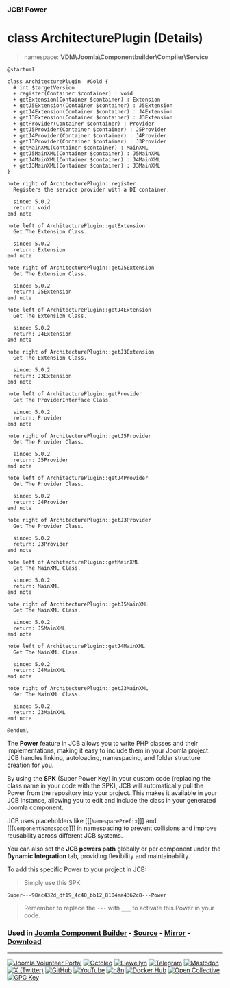 ### JCB! Power
# class ArchitecturePlugin (Details)
> namespace: **VDM\Joomla\Componentbuilder\Compiler\Service**

```uml
@startuml

class ArchitecturePlugin  #Gold {
  # int $targetVersion
  + register(Container $container) : void
  + getExtension(Container $container) : Extension
  + getJ5Extension(Container $container) : J5Extension
  + getJ4Extension(Container $container) : J4Extension
  + getJ3Extension(Container $container) : J3Extension
  + getProvider(Container $container) : Provider
  + getJ5Provider(Container $container) : J5Provider
  + getJ4Provider(Container $container) : J4Provider
  + getJ3Provider(Container $container) : J3Provider
  + getMainXML(Container $container) : MainXML
  + getJ5MainXML(Container $container) : J5MainXML
  + getJ4MainXML(Container $container) : J4MainXML
  + getJ3MainXML(Container $container) : J3MainXML
}

note right of ArchitecturePlugin::register
  Registers the service provider with a DI container.

  since: 5.0.2
  return: void
end note

note left of ArchitecturePlugin::getExtension
  Get The Extension Class.

  since: 5.0.2
  return: Extension
end note

note right of ArchitecturePlugin::getJ5Extension
  Get The Extension Class.

  since: 5.0.2
  return: J5Extension
end note

note left of ArchitecturePlugin::getJ4Extension
  Get The Extension Class.

  since: 5.0.2
  return: J4Extension
end note

note right of ArchitecturePlugin::getJ3Extension
  Get The Extension Class.

  since: 5.0.2
  return: J3Extension
end note

note left of ArchitecturePlugin::getProvider
  Get The ProviderInterface Class.

  since: 5.0.2
  return: Provider
end note

note right of ArchitecturePlugin::getJ5Provider
  Get The Provider Class.

  since: 5.0.2
  return: J5Provider
end note

note left of ArchitecturePlugin::getJ4Provider
  Get The Provider Class.

  since: 5.0.2
  return: J4Provider
end note

note right of ArchitecturePlugin::getJ3Provider
  Get The Provider Class.

  since: 5.0.2
  return: J3Provider
end note

note left of ArchitecturePlugin::getMainXML
  Get The MainXML Class.

  since: 5.0.2
  return: MainXML
end note

note right of ArchitecturePlugin::getJ5MainXML
  Get The MainXML Class.

  since: 5.0.2
  return: J5MainXML
end note

note left of ArchitecturePlugin::getJ4MainXML
  Get The MainXML Class.

  since: 5.0.2
  return: J4MainXML
end note

note right of ArchitecturePlugin::getJ3MainXML
  Get The MainXML Class.

  since: 5.0.2
  return: J3MainXML
end note

@enduml
```

The **Power** feature in JCB allows you to write PHP classes and their implementations,
making it easy to include them in your Joomla project. JCB handles linking, autoloading,
namespacing, and folder structure creation for you.

By using the **SPK** (Super Power Key) in your custom code (replacing the class name
in your code with the SPK), JCB will automatically pull the Power from the repository
into your project. This makes it available in your JCB instance, allowing you to edit
and include the class in your generated Joomla component.

JCB uses placeholders like [[[`NamespacePrefix`]]] and [[[`ComponentNamespace`]]] in
namespacing to prevent collisions and improve reusability across different JCB systems.

You can also set the **JCB powers path** globally or per component under the
**Dynamic Integration** tab, providing flexibility and maintainability.

To add this specific Power to your project in JCB:

> Simply use this SPK:
```
Super---98ac432d_df19_4c40_bb12_8104ea4362c8---Power
```
> Remember to replace the `---` with `___` to activate this Power in your code.

### Used in [Joomla Component Builder](https://www.joomlacomponentbuilder.com) - [Source](https://git.vdm.dev/joomla/Component-Builder) - [Mirror](https://github.com/vdm-io/Joomla-Component-Builder) - [Download](https://git.vdm.dev/joomla/pkg-component-builder/releases)

---
[![Joomla Volunteer Portal](https://img.shields.io/badge/-Joomla-gold?logo=joomla)](https://volunteers.joomla.org/joomlers/1396-llewellyn-van-der-merwe "Join Llewellyn on the Joomla Volunteer Portal: Shaping the Future Together!") [![Octoleo](https://img.shields.io/badge/-Octoleo-black?logo=linux)](https://git.vdm.dev/octoleo "--quiet") [![Llewellyn](https://img.shields.io/badge/-Llewellyn-ffffff?logo=gitea)](https://git.vdm.dev/Llewellyn "Collaborate and Innovate with Llewellyn on Git: Building a Better Code Future!") [![Telegram](https://img.shields.io/badge/-Telegram-blue?logo=telegram)](https://t.me/Joomla_component_builder "Join Llewellyn and the Community on Telegram: Building Joomla Components Together!") [![Mastodon](https://img.shields.io/badge/-Mastodon-9e9eec?logo=mastodon)](https://joomla.social/@llewellyn "Connect and Engage with Llewellyn on Joomla Social: Empowering Communities, One Post at a Time!") [![X (Twitter)](https://img.shields.io/badge/-X-black?logo=x)](https://x.com/llewellynvdm "Join the Conversation with Llewellyn on X: Where Ideas Take Flight!") [![GitHub](https://img.shields.io/badge/-GitHub-181717?logo=github)](https://github.com/Llewellynvdm "Build, Innovate, and Thrive with Llewellyn on GitHub: Turning Ideas into Impact!") [![YouTube](https://img.shields.io/badge/-YouTube-ff0000?logo=youtube)](https://www.youtube.com/@OctoYou "Explore, Learn, and Create with Llewellyn on YouTube: Your Gateway to Inspiration!") [![n8n](https://img.shields.io/badge/-n8n-black?logo=n8n)](https://n8n.io/creators/octoleo "Effortless Automation and Impactful Workflows with Llewellyn on n8n!") [![Docker Hub](https://img.shields.io/badge/-Docker-grey?logo=docker)](https://hub.docker.com/u/llewellyn "Llewellyn on Docker: Containerize Your Creativity!") [![Open Collective](https://img.shields.io/badge/-Donate-green?logo=opencollective)](https://opencollective.com/joomla-component-builder "Donate towards JCB: Help Llewellyn financially so he can continue developing this great tool!") [![GPG Key](https://img.shields.io/badge/-GPG-blue?logo=gnupg)](https://git.vdm.dev/Llewellyn/gpg "Unlock Trust and Security with Llewellyn's GPG Key: Your Gateway to Verified Connections!")
